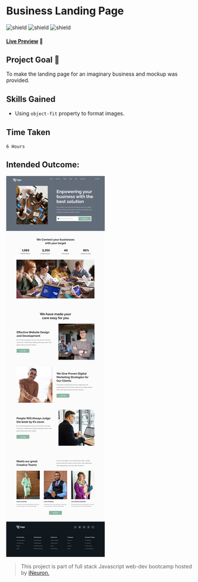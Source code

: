 # Business Landing Page

![shield](https://img.shields.io/badge/HTML5-E34F26?style=for-the-badge&logo=html5&logoColor=white) ![shield](https://img.shields.io/badge/CSS3-1572B6?style=for-the-badge&logo=css3&logoColor=white) ![shield](https://img.shields.io/badge/Vercel-000000?style=for-the-badge&logo=vercel&logoColor=white)

#### [Live Preview](https://project-interior-design-three.vercel.app/) :link:

## Project Goal :dart:

To make the landing page for an imaginary business and mockup was provided.

## Skills Gained

- Using `object-fit` property to format images.

## Time Taken

```
6 Hours
```

## Intended Outcome:

![Image](./images/12.png)

> This project is part of full stack Javascript web-dev bootcamp hosted by [iNeuron.](https://ineuron.ai/)
